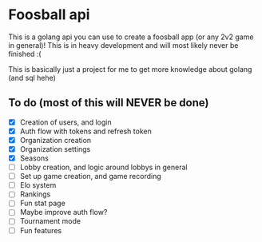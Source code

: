 # Foosball api
This is a golang api you can use to create a foosball app (or any 2v2 game in general)!
This is in heavy development and will most likely never be finished :(

This is basically just a project for me to get more knowledge about golang (and sql hehe)

## To do (most of this will NEVER be done)
- [x] Creation of users, and login
- [x] Auth flow with tokens and refresh token
- [x] Organization creation
- [x] Organization settings
- [x] Seasons
- [ ] Lobby creation, and logic around lobbys in general
- [ ] Set up game creation, and game recording
- [ ] Elo system
- [ ] Rankings
- [ ] Fun stat page
- [ ] Maybe improve auth flow?
- [ ] Tournament mode
- [ ] Fun features
